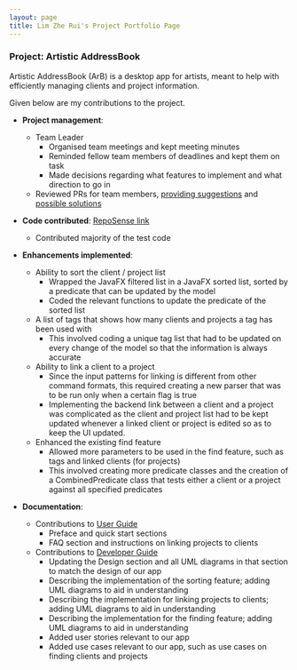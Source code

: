 ```yaml
---
layout: page
title: Lim Zhe Rui's Project Portfolio Page
---
```


### Project: Artistic AddressBook

Artistic AddressBook (ArB) is a desktop app for artists, meant to help with efficiently managing clients and project information.

Given below are my contributions to the project.

* **Project management**:
  * Team Leader
    * Organised team meetings and kept meeting minutes
    * Reminded fellow team members of deadlines and kept them on task
    * Made decisions regarding what features to implement and what direction to go in
  * Reviewed PRs for team members, [providing suggestions](https://github.com/AY2223S2-CS2103T-T14-1/tp/pull/172) and [possible solutions](https://github.com/AY2223S2-CS2103T-T14-1/tp/pull/171)


* **Code contributed**: [RepoSense link](https://nus-cs2103-ay2223s2.github.io/tp-dashboard/?search=zrei&breakdown=true)
  * Contributed majority of the test code


* **Enhancements implemented**:
  * Ability to sort the client / project list
    * Wrapped the JavaFX filtered list in a JavaFX sorted list, sorted by a predicate that can be updated by the model
    * Coded the relevant functions to update the predicate of the sorted list
  * A list of tags that shows how many clients and projects a tag has been used with
    * This involved coding a unique tag list that had to be updated on every change of the model so that the information is always accurate
  * Ability to link a client to a project
    * Since the input patterns for linking is different from other command formats, this required creating a new parser that was to be run only when a certain flag is true
    * Implementing the backend link between a client and a project was complicated as the client and project list had to be kept updated whenever a linked client or project is edited so as to keep the UI updated.
  * Enhanced the existing find feature
    * Allowed more parameters to be used in the find feature, such as tags and linked clients (for projects)
    * This involved creating more predicate classes and the creation of a CombinedPredicate class that tests either a client or a project against all specified predicates


* **Documentation**:
  * Contributions to [User Guide](https://ay2223s2-cs2103t-t14-1.github.io/tp/UserGuide.html)
    * Preface and quick start sections
    * FAQ section and instructions on linking projects to clients
  * Contributions to [Developer Guide](https://ay2223s2-cs2103t-t14-1.github.io/tp/DeveloperGuide.html)
    * Updating the Design section and all UML diagrams in that section to match the design of our app
    * Describing the implementation of the sorting feature; adding UML diagrams to aid in understanding
    * Describing the implementation for linking projects to clients; adding UML diagrams to aid in understanding
    * Describing the implementation for the finding feature; adding UML diagrams to aid in understanding
    * Added user stories relevant to our app
    * Added use cases relevant to our app, such as use cases on finding clients and projects
